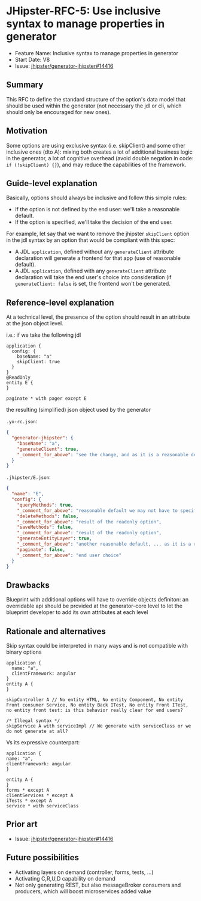 # JHipster-RFC-5: Use inclusive syntax to manage properties in generator

- Feature Name: Inclusive syntax to manage properties in generator
- Start Date: V8
- Issue: [jhipster/generator-jhipster#14416](https://github.com/jhipster/generator-jhipster/issues/14416)

## Summary

[summary]: #summary

This RFC to define the standard structure of the option's data model that should be used within the generator (not necessary the jdl or cli, which should only be encouraged for new ones).

## Motivation

[motivation]: #motivation

Some options are using exclusive syntax (i.e. skipClient) and some other inclusive ones (dto A): mixing both creates a lot of additional business logic in the generator,
a lot of cognitive overhead (avoid double negation in code: `if (!skipClient) {}`), and may reduce the capabilities of the framework.

## Guide-level explanation

[guide-level-explanation]: #guide-level-explanation

Basically, options should always be inclusive and follow this simple rules:

- If the option is not defined by the end user: we'll take a reasonable default.
- If the option is specified, we'll take the decision of the end user.

For example, let say that we want to remove the jhipster `skipClient` option in the jdl syntax by an option that would be compliant with this spec:

- A JDL `application`, defined without any `generateClient` attribute declaration will generate a frontend for that app (use of reasonable default).
- A JDL `application`, defined with any `generateClient` attribute declaration will take the end user's choice into consideration (if `generateClient: false` is set, the frontend won't be generated.

## Reference-level explanation

[reference-level-explanation]: #reference-level-explanation

At a technical level, the presence of the option should result in an attribute at the json object level.

i.e.: if we take the following jdl

```
application {
  config: {
    baseName: "a"
    skipClient: true
  }
}
@ReadOnly
entity E {
}

paginate * with pager except E

```

the resulting (simplified) json object used by the generator

`.yo-rc.json`:

```json
{
  "generator-jhipster": {
    "baseName": "a",
    "generateClient": true,
    "_comment_for_above": "see the change, and as it is a reasonable default, we may not have to specify it"
  }
}
```

`.jhipster/E.json`:

```json
{
  "name": "E",
  "config": {
    "queryMethods": true,
    "_comment_for_above": "reasonable default we may not have to specify it",
    "deleteMethods": false,
    "_comment_for_above": "result of the readonly option",
    "saveMethods": false,
    "_comment_for_above": "result of the readonly option",
    "generateEntityLayer": true,
    "_comment_for_above": "another reasonable default, ... as it is a reasonable default we may not have to specify it",
    "paginate": false,
    "_comment_for_above": "end user choice"
  }
}
```

## Drawbacks

[drawbacks]: #drawbacks

Blueprint with additional options will have to override objects definiton: an overridable api should be provided at the generator-core level to let the blueprint developer to add its own attributes at each level

## Rationale and alternatives

[rationale-and-alternatives]: #rationale-and-alternatives

Skip syntax could be interpreted in many ways and is not compatible with binary options

```
application {
  name: "a",
  clientFramework: angular
}
entity A {
}

skipController A // No entity HTML, No entity Component, No entity Front consumer Service, No entity Back ITest, No entity Front ITest, no entity front test: is this behavior really clear for end users?

/* Illegal syntax */
skipService A with serviceImpl // We generate with serviceClass or we do not generate at all?

```

Vs its expressive counterpart:

```
application {
name: "a",
clientFramework: angular
}

entity A {
}
forms * except A
clientServices * except A
iTests * except A
service * with serviceClass

```

## Prior art

[prior-art]: #prior-art

- Issue: [jhipster/generator-jhipster#14416](https://github.com/jhipster/generator-jhipster/issues/14416)

## Future possibilities

[future-possibilities]: #future-possibilities

- Activating layers on demand (controller, forms, tests, ...)
- Activating C,R,U,D capability on demand
- Not only generating REST, but also messageBroker consumers and producers, which will boost microservices added value
